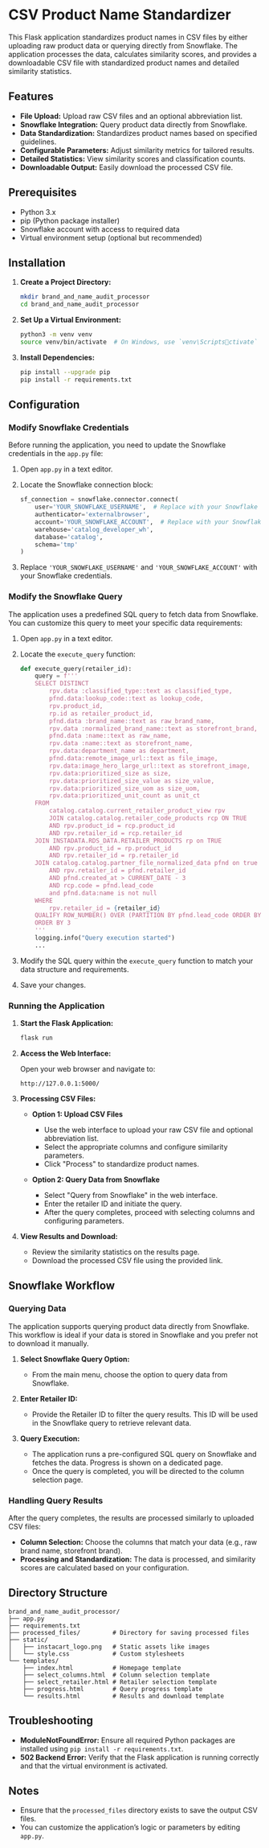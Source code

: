 
# CSV Product Name Standardizer

This Flask application standardizes product names in CSV files by either uploading raw product data or querying directly from Snowflake. The application processes the data, calculates similarity scores, and provides a downloadable CSV file with standardized product names and detailed similarity statistics.

## Features

- **File Upload:** Upload raw CSV files and an optional abbreviation list.
- **Snowflake Integration:** Query product data directly from Snowflake.
- **Data Standardization:** Standardizes product names based on specified guidelines.
- **Configurable Parameters:** Adjust similarity metrics for tailored results.
- **Detailed Statistics:** View similarity scores and classification counts.
- **Downloadable Output:** Easily download the processed CSV file.

## Prerequisites

- Python 3.x
- pip (Python package installer)
- Snowflake account with access to required data
- Virtual environment setup (optional but recommended)

## Installation

1. **Create a Project Directory:**

   ```bash
   mkdir brand_and_name_audit_processor
   cd brand_and_name_audit_processor
   ```

2. **Set Up a Virtual Environment:**

   ```bash
   python3 -m venv venv
   source venv/bin/activate  # On Windows, use `venv\Scriptsctivate`
   ```

3. **Install Dependencies:**

   ```bash
   pip install --upgrade pip
   pip install -r requirements.txt
   ```

## Configuration

### Modify Snowflake Credentials

Before running the application, you need to update the Snowflake credentials in the `app.py` file:

1. Open `app.py` in a text editor.
2. Locate the Snowflake connection block:

   ```python
   sf_connection = snowflake.connector.connect(
       user='YOUR_SNOWFLAKE_USERNAME',  # Replace with your Snowflake username
       authenticator='externalbrowser',
       account='YOUR_SNOWFLAKE_ACCOUNT',  # Replace with your Snowflake account name
       warehouse='catalog_developer_wh',
       database='catalog',
       schema='tmp'
   )
   ```

3. Replace `'YOUR_SNOWFLAKE_USERNAME'` and `'YOUR_SNOWFLAKE_ACCOUNT'` with your Snowflake credentials.

### Modify the Snowflake Query

The application uses a predefined SQL query to fetch data from Snowflake. You can customize this query to meet your specific data requirements:

1. Open `app.py` in a text editor.
2. Locate the `execute_query` function:

   ```python
   def execute_query(retailer_id):
       query = f'''
       SELECT DISTINCT
           rpv.data :classified_type::text as classified_type,
           pfnd.data:lookup_code::text as lookup_code,
           rpv.product_id,
           rp.id as retailer_product_id,
           pfnd.data :brand_name::text as raw_brand_name,
           rpv.data :normalized_brand_name::text as storefront_brand,
           pfnd.data :name::text as raw_name,
           rpv.data :name::text as storefront_name,
           rpv.data:department_name as department,
           pfnd.data:remote_image_url::text as file_image,
           rpv.data:image_hero_large_url::text as storefront_image,
           rpv.data:prioritized_size as size,
           rpv.data:prioritized_size_value as size_value,
           rpv.data:prioritized_size_uom as size_uom,
           rpv.data:prioritized_unit_count as unit_ct
       FROM
           catalog.catalog.current_retailer_product_view rpv 
           JOIN catalog.catalog.retailer_code_products rcp ON TRUE
           AND rpv.product_id = rcp.product_id
           AND rpv.retailer_id = rcp.retailer_id
       JOIN INSTADATA.RDS_DATA.RETAILER_PRODUCTS rp on TRUE
           AND rpv.product_id = rp.product_id
           AND rpv.retailer_id = rp.retailer_id
       JOIN catalog.catalog.partner_file_normalized_data pfnd on true
           AND rpv.retailer_id = pfnd.retailer_id
           AND pfnd.created_at > CURRENT_DATE - 3
           AND rcp.code = pfnd.lead_code
           and pfnd.data:name is not null
       WHERE
           rpv.retailer_id = {retailer_id}
       QUALIFY ROW_NUMBER() OVER (PARTITION BY pfnd.lead_code ORDER BY pfnd.created_at DESC)=1
       ORDER BY 3
       '''
       logging.info("Query execution started")
       ...
   ```

3. Modify the SQL query within the `execute_query` function to match your data structure and requirements.
4. Save your changes.

### Running the Application

1. **Start the Flask Application:**

   ```bash
   flask run
   ```

2. **Access the Web Interface:**

   Open your web browser and navigate to:

   ```
   http://127.0.0.1:5000/
   ```

3. **Processing CSV Files:**

   - **Option 1: Upload CSV Files**
     - Use the web interface to upload your raw CSV file and optional abbreviation list.
     - Select the appropriate columns and configure similarity parameters.
     - Click "Process" to standardize product names.

   - **Option 2: Query Data from Snowflake**
     - Select "Query from Snowflake" in the web interface.
     - Enter the retailer ID and initiate the query.
     - After the query completes, proceed with selecting columns and configuring parameters.

4. **View Results and Download:**

   - Review the similarity statistics on the results page.
   - Download the processed CSV file using the provided link.

## Snowflake Workflow

### Querying Data

The application supports querying product data directly from Snowflake. This workflow is ideal if your data is stored in Snowflake and you prefer not to download it manually.

1. **Select Snowflake Query Option:**
   - From the main menu, choose the option to query data from Snowflake.

2. **Enter Retailer ID:**
   - Provide the Retailer ID to filter the query results. This ID will be used in the Snowflake query to retrieve relevant data.

3. **Query Execution:**
   - The application runs a pre-configured SQL query on Snowflake and fetches the data. Progress is shown on a dedicated page.
   - Once the query is completed, you will be directed to the column selection page.

### Handling Query Results

After the query completes, the results are processed similarly to uploaded CSV files:

- **Column Selection:** Choose the columns that match your data (e.g., raw brand name, storefront brand).
- **Processing and Standardization:** The data is processed, and similarity scores are calculated based on your configuration.

## Directory Structure

```
brand_and_name_audit_processor/
├── app.py
├── requirements.txt
├── processed_files/         # Directory for saving processed files
├── static/
│   ├── instacart_logo.png   # Static assets like images
│   └── style.css            # Custom stylesheets
└── templates/
    ├── index.html           # Homepage template
    ├── select_columns.html  # Column selection template
    ├── select_retailer.html # Retailer selection template
    ├── progress.html        # Query progress template
    └── results.html         # Results and download template
```

## Troubleshooting

- **ModuleNotFoundError:** Ensure all required Python packages are installed using `pip install -r requirements.txt`.
- **502 Backend Error:** Verify that the Flask application is running correctly and that the virtual environment is activated.

## Notes

- Ensure that the `processed_files` directory exists to save the output CSV files.
- You can customize the application’s logic or parameters by editing `app.py`.

